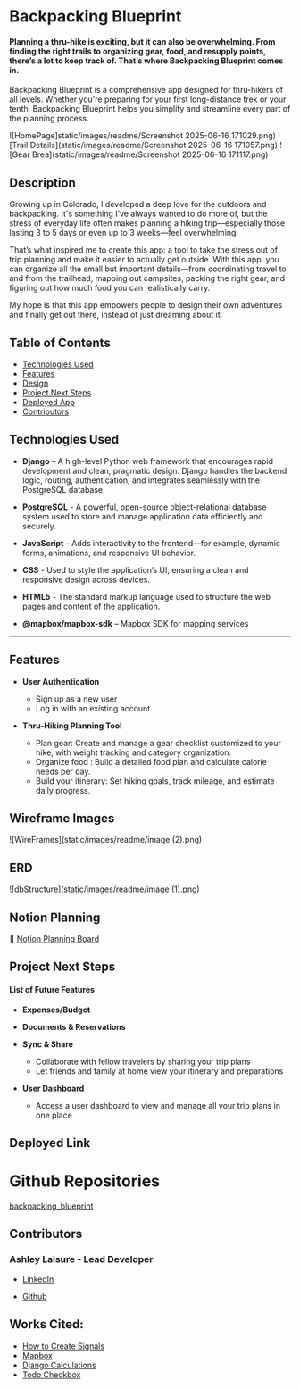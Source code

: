# Backpacking Blueprint

#### Planning a thru-hike is exciting, but it can also be overwhelming. From finding the right trails to organizing gear, food, and resupply points, there’s a lot to keep track of. That’s where Backpacking Blueprint comes in.

Backpacking Blueprint is a comprehensive app designed for thru-hikers of all levels. Whether you're preparing for your first long-distance trek or your tenth, Backpacking Blueprint helps you simplify and streamline every part of the planning process.

![HomePage]static/images/readme/Screenshot 2025-06-16 171029.png)
![Trail Details](static/images/readme/Screenshot 2025-06-16 171057.png)
![Gear Brea](static/images/readme/Screenshot 2025-06-16 171117.png)

## Description

Growing up in Colorado, I developed a deep love for the outdoors and backpacking. It's something I’ve always wanted to do more of, but the stress of everyday life often makes planning a hiking trip—especially those lasting 3 to 5 days or even up to 3 weeks—feel overwhelming.

That’s what inspired me to create this app: a tool to take the stress out of trip planning and make it easier to actually get outside. With this app, you can organize all the small but important details—from coordinating travel to and from the trailhead, mapping out campsites, packing the right gear, and figuring out how much food you can realistically carry.

My hope is that this app empowers people to design their own adventures and finally get out there, instead of just dreaming about it.

## Table of Contents

- [Technologies Used](#technologiesused)
- [Features](#features)
- [Design](#design)
- [Project Next Steps](#nextsteps)
- [Deployed App](#deployment)
- [Contributors](#contributors)

## <a name="technologiesused"></a>Technologies Used

- **Django** – A high-level Python web framework that encourages rapid development and clean, pragmatic design. Django handles the backend logic, routing, authentication, and integrates seamlessly with the PostgreSQL database.

- **PostgreSQL** - A powerful, open-source object-relational database system used to store and manage application data efficiently and securely.

- **JavaScript** - Adds interactivity to the frontend—for example, dynamic forms, animations, and responsive UI behavior.
- **CSS** - Used to style the application’s UI, ensuring a clean and responsive design across devices.
- **HTML5** - The standard markup language used to structure the web pages and content of the application.

- **@mapbox/mapbox-sdk** – Mapbox SDK for mapping services
---

## Features

- **User Authentication**

  - Sign up as a new user
  - Log in with an existing account

- **Thru-Hiking Planning Tool**
  - Plan gear: Create and manage a gear checklist customized to your hike, with weight tracking and category organization.
  - Organize food : Build a detailed food plan and calculate calorie needs per day.
  - Build your itinerary: Set hiking goals, track mileage, and estimate daily progress.

## Wireframe Images

![WireFrames](static/images/readme/image (2).png)

## ERD

![dbStructure](static/images/readme/image (1).png)


## Notion Planning

🔗 [Notion Planning Board](https://www.notion.so/Backpacking-Blueprint-201133426c968053b415dc500678ebc5?source=copy_link)

## <a name="nextsteps"></a>Project Next Steps

#### List of Future Features

- **Expenses/Budget**


- **Documents & Reservations**

- **Sync & Share**

  - Collaborate with fellow travelers by sharing your trip plans
  - Let friends and family at home view your itinerary and preparations

- **User Dashboard**
  - Access a user dashboard to view and manage all your trip plans in one place

## <a name="deployment"></a>Deployed Link

<!-- - [Corner Market](https://corner-market.netlify.app/) -->

# Github Repositories

[backpacking_blueprint](https://github.com/ashleylaisure/backpacking_blueprint.git)


## <a name="contributors"></a>Contributors

### Ashley Laisure - Lead Developer

- [LinkedIn](www.linkedin.com/in/ashley-laisure-6a9475354)

- [Github](https://github.com/ashleylaisure)

## Works Cited:

- [How to Create Signals](https://www.geeksforgeeks.org/how-to-create-and-use-signals-in-django/)
- [Mapbox](https://docs.mapbox.com/help/getting-started/map-developer-journey/)
- [Django Calculations](https://www.youtube.com/watch?v=oHJF9mfswzo)
- [Todo Checkbox](https://www.google.com/search?q=django+todo+checbox+done&sca_esv=5c42990244f538cb&sxsrf=AE3TifPS-YVdOUb3c0Qyf26ikDl2nDHwIQ%3A1749648470145&source=hp&ei=VoRJaPveBqrT5NoPkYuaqAc&iflsig=AOw8s4IAAAAAaEmSZiJY_vt57vZtmKWVmru3mxokqT5j&ved=0ahUKEwj74au8vOmNAxWqKVkFHZGFBnUQ4dUDCBk&uact=5&oq=django+todo+checbox+done&gs_lp=Egdnd3Mtd2l6IhhkamFuZ28gdG9kbyBjaGVjYm94IGRvbmUyBxAhGKABGAoyBxAhGKABGApIikZQAFi-PnAAeACQAQCYAaYBoAG9EaoBBDE4Lja4AQPIAQD4AQGYAhigApYSwgIEECMYJ8ICChAjGIAEGCcYigXCAgsQLhiABBjRAxjHAcICERAuGIAEGLEDGNEDGIMBGMcBwgIIEAAYgAQYsQPCAhEQABiABBixAxiDARjHAxiKBcICDhAuGIAEGLEDGNEDGMcBwgILEAAYgAQYsQMYgwHCAggQLhiABBixA8ICCxAuGIAEGLEDGIMBwgILEC4YgAQYsQMY5QTCAgUQABiABMICBRAuGIAEwgIGEAAYFhgewgIIEAAYgAQYogTCAgUQIRigAcICBRAhGJ8FwgIHECEYChirApgDAJIHBDE3LjegB__6AbIHBDE3Lje4B5YSwgcGMC4xNi44yAdE&sclient=gws-wiz)
